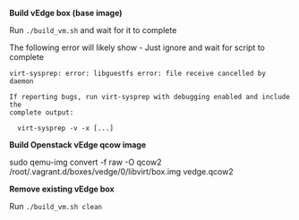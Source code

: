**Build vEdge box (base image)**

Run `./build_vm.sh` and wait for it to complete

The following error will likely show - Just ignore and wait for script to complete

```
virt-sysprep: error: libguestfs error: file receive cancelled by daemon

If reporting bugs, run virt-sysprep with debugging enabled and include the
complete output:

  virt-sysprep -v -x [...]
```

**Build Openstack vEdge qcow image**

sudo qemu-img convert -f raw -O qcow2 /root/.vagrant.d/boxes/vedge/0/libvirt/box.img vedge.qcow2

**Remove existing vEdge box**

Run `./build_vm.sh clean`
